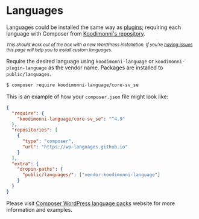 # Languages

Languages could be installed the same way as [plugins](/docs/plugins); requiring each language with Composer from [Koodimonni's repository](https://wp-languages.github.io/).

<Note label>

<small>_This should work out of the box with a new WordPress installation. If you're [having issues](https://github.com/wordplate/wordplate/issues/194#issue-296169157) this page will help you to install custom languages._</small>

</Note>

Require the desired language using `koodimonni-language` or `koodimonni-plugin-language` as the vendor name. Packages are installed to `public/languages`.

```bash
$ composer require koodimonni-language/core-sv_se
```

This is an example of how your `composer.json` file might look like:

```json
{
  "require": {
    "koodimonni-language/core-sv_se": "^4.9"
  },
  "repositories": [
    {
      "type": "composer",
      "url": "https://wp-languages.github.io"
    }
  ],
  "extra": {
    "dropin-paths": {
      "public/languages/": ["vendor:koodimonni-language"]
    }
  }
}
```

Please visit [Composer WordPress language packs](https://wp-languages.github.io/) website for more information and examples.
